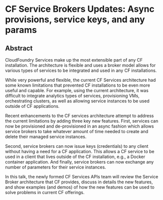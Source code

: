 # CF Service Brokers Updates: Async provisions, service keys, and any params

## Abstract

CloudFoundry Services make up the most extensible part of any CF installation. The architecture is flexible and uses a broker model allows for various types of services to be integrated and used in any CF installations.

While very powerful and flexible, the current CF Services architecture had some known limitations that prevented CF installations to be even more useful and capable. For example, using the current architecture, it was difficult to integrate analytics types of services, provisioning VMs, orchestrating clusters, as well as allowing service instances to be used outside of CF applications.

Recent enhancements to the CF services architecture attempt to address the current limitations by adding three key new features. First, services can now be provisioned and de-provisioned in an async fashion which allows service brokers to take whatever amount of time needed to create and delete their managed service instances.

Second, service brokers can now issue keys (credentials) to any client without having a need for a CF application. This allows a CF service to be used in a client that lives outside of the CF installation, e.g., a Docker container application. And finally, service brokers can now exchange any number of parameters for their service instances.

In this talk, the newly formed CF Services APIs team will review the Service Broker architecture that CF provides, discuss in details the new features, and show examples (and demos) of how the new features can be used to solve problems in current CF offerings.

